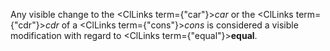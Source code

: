  



Any visible change to the <ClLinks  term={"car"}><i>car</i></ClLinks> or the <ClLinks  term={"cdr"}><i>cdr</i></ClLinks> of a <ClLinks  term={"cons"}><i>cons</i></ClLinks> is considered a visible modification with regard to <ClLinks  term={"equal"}><b>equal</b></ClLinks>. 



